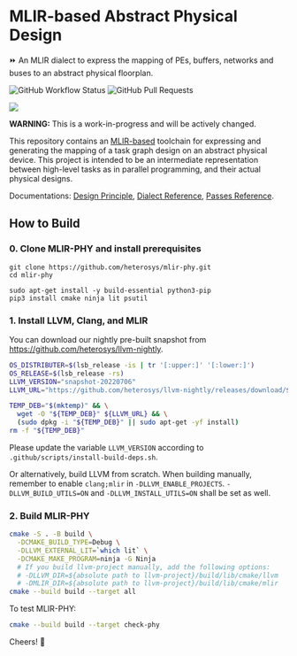 # MLIR-based Abstract Physical Design
⏩ An MLIR dialect to express the mapping of PEs, buffers, networks and buses to an abstract physical floorplan.

![GitHub Workflow Status](https://img.shields.io/github/workflow/status/heterosys/mlir-phy/Build%20and%20Test)
![GitHub Pull Requests](https://img.shields.io/github/issues-pr-raw/heterosys/mlir-phy)

![](https://mlir.llvm.org//mlir-logo.png)

**WARNING:** This is a work-in-progress and will be actively changed.

This repository contains an [MLIR-based](https://mlir.llvm.org/) toolchain for expressing and generating the mapping of a task graph design on an abstract physical device.  This project is intended to be an intermediate representation between high-level tasks as in parallel programming, and their actual physical designs.

Documentations: [Design Principle](https://tinyurl.com/heterosys-mlir-phy), [Dialect Reference](https://heterosys.github.io/mlir-phy/PhyDialect.html), [Passes Reference](https://heterosys.github.io/mlir-phy/PhyPasses.html).

## How to Build

### 0. Clone MLIR-PHY and install prerequisites

```
git clone https://github.com/heterosys/mlir-phy.git
cd mlir-phy

sudo apt-get install -y build-essential python3-pip
pip3 install cmake ninja lit psutil
```

### 1. Install LLVM, Clang, and MLIR

You can download our nightly pre-built snapshot from https://github.com/heterosys/llvm-nightly.

```sh
OS_DISTRIBUTER=$(lsb_release -is | tr '[:upper:]' '[:lower:]')
OS_RELEASE=$(lsb_release -rs)
LLVM_VERSION="snapshot-20220706"
LLVM_URL="https://github.com/heterosys/llvm-nightly/releases/download/${LLVM_VERSION}/llvm-clang-mlir-dev-15.${OS_DISTRIBUTER}-${OS_RELEASE}.deb"

TEMP_DEB="$(mktemp)" && \
  wget -O "${TEMP_DEB}" ${LLVM_URL} && \
  (sudo dpkg -i "${TEMP_DEB}" || sudo apt-get -yf install)
rm -f "${TEMP_DEB}"
```

Please update the variable `LLVM_VERSION` according to `.github/scripts/install-build-deps.sh`.

Or alternatively, build LLVM from scratch.  When building manually, remember to enable `clang;mlir` in `-DLLVM_ENABLE_PROJECTS`.  `-DLLVM_BUILD_UTILS=ON` and `-DLLVM_INSTALL_UTILS=ON` shall be set as well.

### 2. Build MLIR-PHY

```sh
cmake -S . -B build \
  -DCMAKE_BUILD_TYPE=Debug \
  -DLLVM_EXTERNAL_LIT=`which lit` \
  -DCMAKE_MAKE_PROGRAM=ninja -G Ninja
  # If you build llvm-project manually, add the following options:
  # -DLLVM_DIR=${absolute path to llvm-project}/build/lib/cmake/llvm
  # -DMLIR_DIR=${absolute path to llvm-project}/build/lib/cmake/mlir
cmake --build build --target all
```

To test MLIR-PHY:

```sh
cmake --build build --target check-phy
```

Cheers! 🍺
